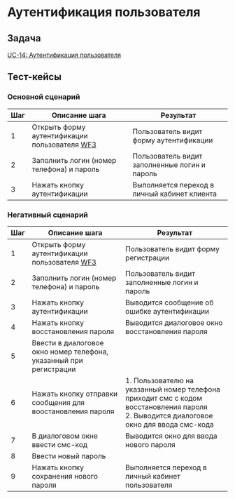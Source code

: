 # Аутентификация пользователя

## Задача

[UC-14: Аутентификация пользователя](../requirements.md#_20)

## Тест-кейсы

###  Основной сценарий

| Шаг | Описание шага                                                   | Результат                                     |
|-----|-----------------------------------------------------------------|-----------------------------------------------|
| 1   | Открыть форму аутентификации пользователя [WF3](../uiux.md#wf3) | Пользователь видит форму аутентификации       |
| 2   | Заполнить логин (номер телефона) и пароль                       | Пользователь видит заполненные логин и пароль |
| 3   | Нажать кнопку аутентификации                                    | Выполняется переход в личный кабинет клиента  |

### Негативный сценарий

| Шаг | Описание шага                                                      | Результат                                                                                                                                  |
|-----|--------------------------------------------------------------------|--------------------------------------------------------------------------------------------------------------------------------------------|
| 1   | Открыть форму аутентификации пользователя [WF3](../uiux.md#wf3)    | Пользователь видит форму регистрации                                                                                                       |
| 2   | Заполнить логин (номер телефона) и пароль                          | Пользователь видит заполненные логин и пароль                                                                                              |
| 3   | Нажать кнопку аутентификации                                       | Выводится сообщение об ошибке аутентификации                                                                                               |
| 4   | Нажать кнопку восстановления пароля                                | Выводится диалоговое окно восстановления пароля                                                                                            |
| 5   | Ввести в диалоговое окно номер телефона, указанный при регистрации |                                                                                                                                            |
| 6   | Нажать кнопку отправки сообщения для воостановления пароля         | 1. Пользователю на указанный номер телефона приходит смс с кодом восстановления пароля<br/>2. Выводится диалоговое окно для ввода смс-кода |
| 7   | В диалоговом окне ввести смс-код                                   | Выводится окно для ввода нового пароля                                                                                                     |
| 8   | Ввести новый пароль                                                |                                                                                                                                            |
| 9   | Нажать кнопку сохранения нового пароля                             | Выполняется переход в личный кабинет пользователя                                                                                          |